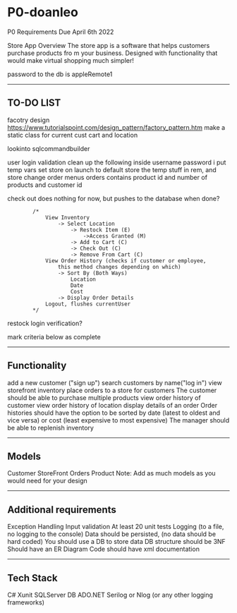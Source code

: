 # P0-doanleo
P0 Requirements Due April 6th 2022

Store App
Overview
The store app is a software that helps customers purchase products fro
m your business. Designed with functionality that would make virtual shopping much simpler!

password to the db is appleRemote1

------------
TO-DO LIST
------------
facotry design 
https://www.tutorialspoint.com/design_pattern/factory_pattern.htm
make a static class for current cust cart and location

lookinto sqlcommandbuilder

user login validation
clean up the following
    inside username password i put temp vars 
    set store on launch to default store
    the temp stuff in rem, and store change
order menus
orders contains product id and number of products and customer id

check out does nothing for now, but pushes to the database when done?

            /*
                View Inventory 
                    -> Select Location
                        -> Restock Item (E)
                            ->Access Granted (M)
                        -> Add to Cart (C)
                        -> Check Out (C)
                        -> Remove From Cart (C)
                View Order History (checks if customer or employee, 
                    this method changes depending on which)
                    -> Sort By (Both Ways)
                        Location
                        Date
                        Cost
                    -> Display Order Details
                Logout, flushes currentUser
            */

restock login verification?


mark criteria below as complete

------------
Functionality
------------
add a new customer ("sign up")
search customers by name("log in")
view storefront inventory
place orders to a store for customers
The customer should be able to purchase multiple products
view order history of customer
view order history of location
display details of an order
Order histories should have the option to be sorted by date (latest to oldest and vice versa) or cost (least expensive to most expensive)
The manager should be able to replenish inventory

------------
Models
------------
Customer
StoreFront
Orders
Product
Note: Add as much models as you would need for your design

------------
Additional requirements
------------
Exception Handling
Input validation
At least 20 unit tests
Logging (to a file, no logging to the console)
Data should be persisted, (no data should be hard coded)
You should use a DB to store data
DB structure should be 3NF
Should have an ER Diagram
Code should have xml documentation

------------
Tech Stack
------------
C#
Xunit
SQLServer DB
ADO.NET
Serilog or Nlog (or any other logging frameworks)
